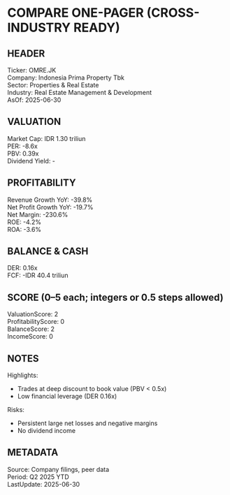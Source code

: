 # COMPARE ONE-PAGER (CROSS-INDUSTRY READY)

## HEADER
Ticker: OMRE.JK  
Company: Indonesia Prima Property Tbk  
Sector: Properties & Real Estate  
Industry: Real Estate Management & Development  
AsOf: 2025-06-30

## VALUATION
Market Cap: IDR 1.30 triliun  
PER: -8.6x  
PBV: 0.39x  
Dividend Yield: -

## PROFITABILITY
Revenue Growth YoY: -39.8%  
Net Profit Growth YoY: -19.7%  
Net Margin: -230.6%  
ROE: -4.2%  
ROA: -3.6%

## BALANCE & CASH
DER: 0.16x  
FCF: -IDR 40.4 triliun

## SCORE (0–5 each; integers or 0.5 steps allowed)
ValuationScore: 2  
ProfitabilityScore: 0  
BalanceScore: 2  
IncomeScore: 0

## NOTES
Highlights:
- Trades at deep discount to book value (PBV < 0.5x)
- Low financial leverage (DER 0.16x)

Risks:
- Persistent large net losses and negative margins
- No dividend income

## METADATA
Source: Company filings, peer data  
Period: Q2 2025 YTD  
LastUpdate: 2025-06-30